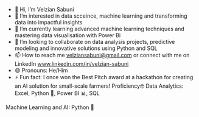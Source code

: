 - 👋 Hi, I’m Velzian Sabuni
- 👀 I’m interested in data scceince, machine learning and transforming data into impactful insights
- 🌱 I’m currently learning advanced machine learning techniques and mastering data visualisation with Power Bi
- 💞️ I’m looking to collaborate on data analysis projects, predictive modeling and innovative solutions using Python and SQL
- 📫 How to reach me velziansabuni@gmail.com or connect with me on LinkedIn www.linkedin.com/in/velzian-sabuni
- 😄 Pronouns: He/Him
- ⚡ Fun fact: I once won the Best Pitch award at a hackathon for creating an AI solution for small-scale farmers!
 Proficiency🤓
Data Analytics: Excel, Python 🐍, Power BI 📊, SQL

Machine Learning and AI: Python 🐍
